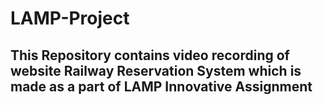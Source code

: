 # LAMP-Project

## This Repository contains video recording of website Railway Reservation System which is made as a part of LAMP Innovative Assignment
